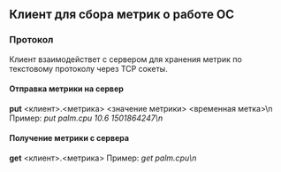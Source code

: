 ## Клиент для сбора метрик о работе ОС
### Протокол
Клиент взаимодействет с сервером для хранения метрик по текстовому 
протоколу через TCP сокеты. 
#### Отправка метрики на сервер
**put** <клиент>.<метрика> <значение метрики> <временная метка>\n
Пример:
*put palm.cpu 10.6 1501864247\n*

#### Получение метрики с сервера
**get** <клиент>.<метрика>
Пример:
*get palm.cpu\n*
